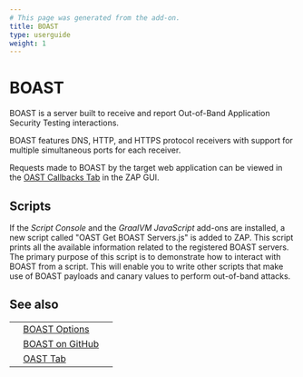 ```yaml
---
# This page was generated from the add-on.
title: BOAST
type: userguide
weight: 1
---
```


# BOAST

BOAST is a server built to receive and report Out-of-Band Application Security Testing interactions.

BOAST features DNS, HTTP, and HTTPS protocol receivers with support for multiple simultaneous ports for each
receiver.

Requests made to BOAST by the target web application can be viewed in the [OAST Callbacks
Tab](/docs/desktop/addons/oast-support/tab/) in the ZAP GUI.

## Scripts

If the *Script Console* and the *GraalVM JavaScript* add-ons are installed, a new script called "OAST Get BOAST Servers.js" is added to ZAP. This script prints all the available information related to the registered BOAST servers. The primary purpose of this script is to demonstrate how to interact with BOAST from a script. This will enable you to write other scripts that make use of BOAST payloads and canary values to perform out-of-band attacks.

## See also

|   |                                                                            |   |
|---|----------------------------------------------------------------------------|---|
|   | [BOAST Options](/docs/desktop/addons/oast-support/services/boast/options/) |   |
|   | [BOAST on GitHub](https://github.com/marcoagner/boast)                     |   |
|   | [OAST Tab](/docs/desktop/addons/oast-support/tab/)                         |   |
